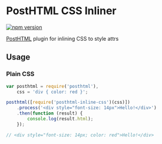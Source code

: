 # PostHTML CSS Inliner
[![npm version](https://badge.fury.io/js/posthtml-inline-css.svg)](http://badge.fury.io/js/posthtml-inline-css)

[PostHTML](https://github.com/posthtml/posthtml) plugin for inlining CSS to style attrs

## Usage
### Plain CSS
```js
var posthtml = require('posthtml'),
    css = 'div { color: red }';

posthtml([require('posthtml-inline-css')(css)])
    .process('<div style="font-size: 14px">Hello!</div>')
    .then(function (result) {
        console.log(result.html);
    });

// <div style="font-size: 14px; color: red">Hello!</div>
```


### <style>
```js
var posthtml = require('posthtml'),
    html = '<style>div { color: red }</style><div>Hello!</div>';

posthtml([require('posthtml-inline-css')()])
    .process(html)
    .then(function (result) {
        console.log(result.html);
    });

// <style>div { color: red }</style><div style="color: red">Hello!</div>
```


### PostCSS
```js
var posthtml = require('posthtml'),
    postcss = require('postcss'),
    postcssObj = postcss(/* some PostCSS plugins */).process('div { color: white }');


posthtml([require('posthtml-inline-css')(postcssObj)])
    .process('<div style="font-size: 14px">Hello!</div>')
    .then(function (result) {
        console.log(result.html);
    });

// <div style="font-size: 14px; color: white">Hello!</div>
```

